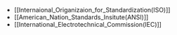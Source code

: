 - [[Internaional_Origanizaion_for_Standardization(ISO)]]
- [[American_Nation_Standards_Insitute(ANSI)]]
- [[International_Electrotechnical_Commission(IEC)]]
